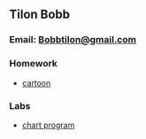 ## Tilon Bobb


### Email: Bobbtilon@gmail.com
###  Homework
- [cartoon](https://codepen.io/kingtilon1/pen/dyZjPry)
 ### Labs
- [chart program](https://codepen.io/kingtilon1/pen/popJaYR)



